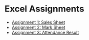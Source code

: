 # Excel Assignments

- [Assignment 1: Sales Sheet](assign1.md)
- [Assignment 2: Mark Sheet](assign2.md)
- [Assignment 3: Attendance Result](assign3.md)